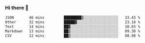 ### Hi there 👋

<!--
**swolbroham/swolbroham** is a ✨ _special_ ✨ repository because its `README.md` (this file) appears on your GitHub profile.

Here are some ideas to get you started:

- 🔭 I’m currently working on ...
- 🌱 I’m currently learning ...
- 👯 I’m looking to collaborate on ...
- 🤔 I’m looking for help with ...
- 💬 Ask me about ...
- 📫 How to reach me: ...
- 😄 Pronouns: ...
- ⚡ Fun fact: ...
-->


<!--START_SECTION:waka-->

```txt
JSON       46 mins         ████████▒░░░░░░░░░░░░░░░░   33.43 %
Other      32 mins         █████▓░░░░░░░░░░░░░░░░░░░   23.18 %
Text       14 mins         ██▓░░░░░░░░░░░░░░░░░░░░░░   10.03 %
Markdown   13 mins         ██▒░░░░░░░░░░░░░░░░░░░░░░   09.30 %
CSV        12 mins         ██▒░░░░░░░░░░░░░░░░░░░░░░   08.98 %
```

<!--END_SECTION:waka-->
